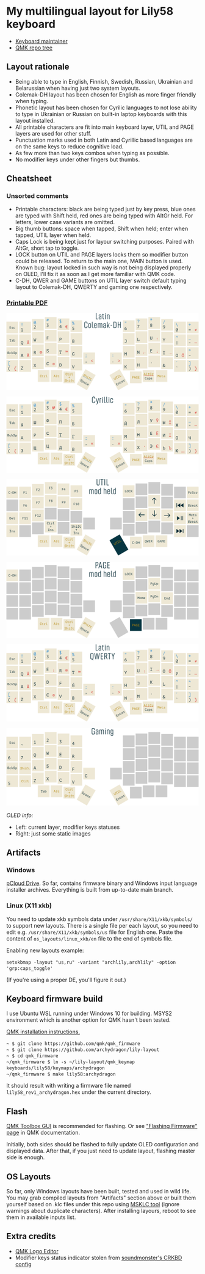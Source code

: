 # My multilingual layout for Lily58 keyboard

* [Keyboard maintainer](https://github.com/kata0510/Lily58)
* [QMK repo tree](https://github.com/qmk/qmk_firmware/tree/master/keyboards/lily58)


## Layout rationale

* Being able to type in English, Finnish, Swedish, Russian, Ukrainian and Belarussian when having just two system layouts.
* Colemak-DH layout has been chosen for English as more finger friendly when typing.
* Phonetic layout has been chosen for Cyrilic languages to not lose ability to type in Ukrainian or Russian on built-in laptop keyboards with this layout installed.
* All printable characters are fit into main keyboard layer, UTIL and PAGE layers are used for other stuff.
* Punctuation marks used in both Latin and Cyrillic based languages are on the same keys to reduce cognitive load.
* As few more than two keys combos when typing as possible.
* No modifier keys under other fingers but thumbs.


## Cheatsheet

### Unsorted comments

* Printable characters: black are being typed just by key press, blue ones are typed with Shift held, red ones are being typed with AltGr held. For letters, lower case variants are omitted.
* Big thumb buttons: space when tapped, Shift when held; enter when tapped, UTIL layer when held.
* Caps Lock is being kept just for layour switching purposes. Paired with AltGr, short tap to toggle.
* LOCK button on UTIL and PAGE layers locks them so modifier button could be released. To return to the main one, MAIN button is used. Known bug: layout locked in such way is not being displayed properly on OLED, I'll fix it as soon as I get more familiar with QMK code.
* C-DH, QWER and GAME buttons on UTIL layer switch default typing layout to Colemak-DH, QWERTY and gaming one respectively.

### [Printable PDF](img/a4-cheatsheet.pdf)

![](img/latin-colemak.png)

![](img/cyrillic.png)

![](img/held-util.png)

![](img/held-page.png)

![](img/latin-qwerty.png)

![](img/game.png)

*OLED info:*

  * Left: current layer, modifier keys statuses
  * Right: just some static images


## Artifacts

### Windows

[pCloud Drive](https://e1.pcloud.link/publink/show?code=kZpXMRZjCs4DnfY9Df7yDb7JWtNVuoUbMJX). So far, contains firmware binary and Windows input language installer archives. Everything is built from up-to-date main branch.

### Linux (X11 xkb)

You need to update xkb symbols data under `/usr/share/X11/xkb/symbols/` to support new layouts. There is a single file per each layout, so you need to edit e.g. `/usr/share/X11/xkb/symbols/us` file for English one. Paste the content of `os_layouts/linux_xkb/en` file to the end of symbols file.

Enabling new layouts example:

```
setxkbmap -layout "us,ru" -variant "archlily,archlily" -option 'grp:caps_toggle'
```

(If you're using a proper DE, you'll figure it out.)

## Keyboard firmware build

I use Ubuntu WSL running under Windows 10 for building. MSYS2 environment which is another option for QMK hasn't been tested.

[QMK installation instructions.](https://docs.qmk.fm/#/newbs_getting_started)

```
~ $ git clone https://github.com/qmk/qmk_firmware
~ $ git clone https://github.com/archydragon/lily-layout
~ $ cd qmk_firmware
~/qmk_firmware $ ln -s ~/lily-layout/qmk_keymap keyboards/lily58/keymaps/archydragon
~/qmk_firmware $ make lily58:archydragon
```

It should result with writing a firmware file named `lily58_rev1_archydragon.hex` under the current directory.


## Flash

[QMK Toolbox GUI](https://github.com/qmk/qmk_toolbox) is recommended for flashing. Or see ["Flashing Firmware" page](https://beta.docs.qmk.fm/tutorial/newbs_flashing) in QMK documentation.

Initially, both sides should be flashed to fully update OLED configuration and displayed data. After that, if you just need to update layout, flashing master side is enough.


## OS Layouts

So far, only Windows layouts have been built, tested and used in wild life. You may grab compiled layouts from "Artifacts" section above or built them yourself based on .klc files under this repo using [MSKLC tool](https://www.microsoft.com/en-us/download/details.aspx?id=102134) (ignore warnings about duplicate characters). After installing layours, reboot to see them in available inputs list.


## Extra credits

* [QMK Logo Editor](https://joric.github.io/qle/)
* Modifier keys status indicator stolen from [soundmonster's CRKBD config](https://github.com/qmk/qmk_firmware/blob/master/keyboards/crkbd/keymaps/soundmonster/keymap.c)
